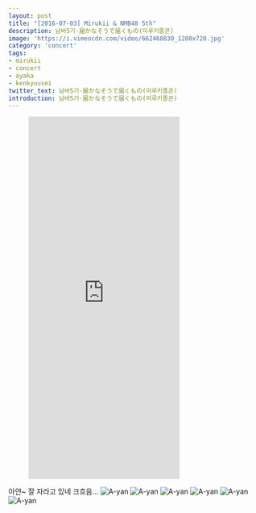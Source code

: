 ```yaml
---
layout: post
title: "[2016-07-03] Mirukii & NMB48 5th"
description: 남바5기-届かなそうで届くもの(미루키졸콘)
image: 'https://i.vimeocdn.com/video/662468830_1280x720.jpg'
category: 'concert'
tags:
- mirukii
- concert
- ayaka
- kenkyuusei
twitter_text: 남바5기-届かなそうで届くもの(미루키졸콘)
introduction: 남바5기-届かなそうで届くもの(미루키졸콘)
---
```

<figure class="video_container">
<iframe src="https://player.vimeo.com/video/239485362" height="720" frameborder="0" webkitallowfullscreen mozallowfullscreen allowfullscreen></iframe>
</figure>

아얀~ 잘 자라고 있네 크흐음...
![A-yan](http://livedoor.blogimg.jp/yasuko1984ja-oku/imgs/5/e/5e5d0de9.jpg)
![A-yan](http://livedoor.blogimg.jp/akb4839/imgs/4/2/420f872e.jpg)
![A-yan](http://tvcap.info/2016/11/17/mm161117-2009530713.jpg)
![A-yan](http://otaballe.com/wp-content/uploads/2017/02/7f2dcfe57d7b792e02a22f9092a4eb63.png)
![A-yan](https://pbs.twimg.com/media/C6YSQooUoAAlPJO.jpg)
![A-yan](https://i.ytimg.com/vi/njypqhhoOck/maxresdefault.jpg)
